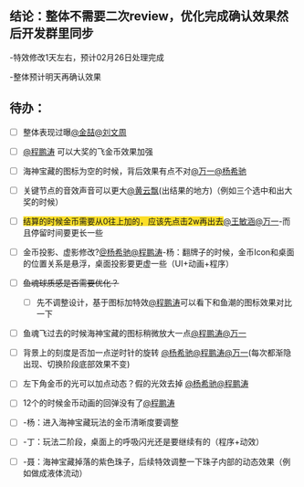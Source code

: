 ## 结论：整体不需要二次review，优化完成确认效果然后开发群里同步
-特效修改1天左右，预计02月26日处理完成

-整体预计明天再确认效果

## 待办：
- [ ] 整体表现过曝[@金喆](undefined/jinzhe-wpwgo)[@刘文周](undefined/liuwenzhou-tigm7)
- [ ] [@程鹏涛](undefined/chengpengtao-00l2t) 可以大奖的飞金币效果加强
- [ ] 海神宝藏的图标为空的时候，背后效果有点不对[@万一](undefined/ekfbmlaw)[@杨希驰](undefined/yuqueyonghuqhptoo)
- [ ] 关键节点的音效声音可以更大[@黄云飘](undefined/piaopiao-v96mw)(出结果的地方)（例如三个选中和出大奖的时候）
- [ ] <font style="background-color:#FBDE28;">结算的时候金币需要从0往上加的，应该先点击2w再出去</font>[@王敏涵](undefined/cookie-ylrqq)[@万一](undefined/ekfbmlaw)-而且停留时间要更长一些
- [ ] 金币投影、虚影修改?[@杨希驰](undefined/yuqueyonghuqhptoo)[@程鹏涛](undefined/chengpengtao-00l2t)-杨：翻牌子的时候，金币Icon和桌面的位置关系是悬浮，桌面投影要更虚一些（UI+动画+程序）
- [ ] ~~鱼魂球质感是否需要优化？~~
    - [ ] 先不调整设计，基于图标加特效[@程鹏涛](undefined/chengpengtao-00l2t)可以看下和鱼潮的图标效果对比一下
- [ ] 鱼魂飞过去的时候海神宝藏的图标稍微放大一点[@程鹏涛](undefined/chengpengtao-00l2t)[@万一](undefined/ekfbmlaw)
- [ ] 背景上的刻度是否加一点逆时针的旋转 [@杨希驰](undefined/yuqueyonghuqhptoo)[@程鹏涛](undefined/chengpengtao-00l2t)[@万一](undefined/ekfbmlaw)(每次都渐隐出现、切换阶段底部效果不变)
- [ ] 左下角金币的光可以加点动态？假的光效去掉 [@杨希驰](undefined/yuqueyonghuqhptoo)[@程鹏涛](undefined/chengpengtao-00l2t)
- [ ] 12个的时候金币动画的回弹没有了[@程鹏涛](undefined/chengpengtao-00l2t)
- [ ] -杨：进入海神宝藏玩法的金币清晰度要调整
- [ ] -丁：玩法二阶段，桌面上的呼吸闪光还是要继续有的（程序+动效）
- [ ] -聂：海神宝藏掉落的紫色珠子，后续特效调整一下珠子内部的动态效果（例如做成液体流动）

